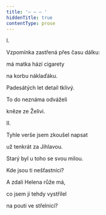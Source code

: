 ```yaml
---
title: '– – – '
hiddenTitle: true
contentType: prose
---
```


I.

Vzpomínka zastřená přes času dálku:

má matka hází cigarety

na korbu náklaďáku.

Padesátých let detail tklivý.

To do neznáma odváželi

kněze ze Želivi.

II.

Tyhle verše jsem zkoušel napsat

už tenkrát za Jihlavou.

Starý byl u toho se svou milou.

Kde jsou ti nešťastníci?

A zdali Helena růže má,

co jsem jí tehdy vystřílel

na pouti ve střelnici?
